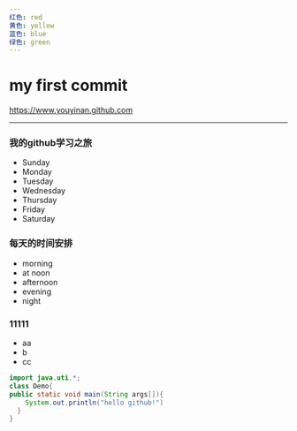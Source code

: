 ```yaml
---
红色: red
黄色: yellow
蓝色: blue
绿色: green
---
```


# my first commit
<https://www.youyinan.github.com>
***
### 我的github学习之旅
* Sunday
* Monday
* Tuesday
* Wednesday
* Thursday
* Friday
* Saturday

### 每天的时间安排
- morning
- at noon
- afternoon
- evening
- night

### 11111
+ aa
+ b
+ cc

```java
import java.uti.*;
class Demo{
public static void main(String args[]){
    System.out.println("hello github!")
  }
}
```
